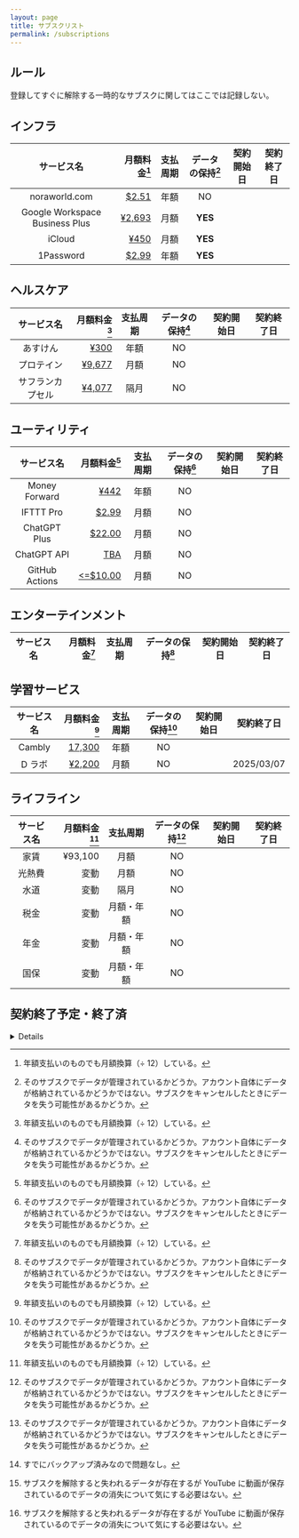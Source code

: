 ```yaml
---
layout: page
title: サブスクリスト
permalink: /subscriptions
---
```


## ルール
登録してすぐに解除する一時的なサブスクに関してはここでは記録しない。



## インフラ

| サービス名 | 月額料金[^monthly] | 支払周期 | データの保持[^data] | 契約開始日 | 契約終了日 |
| :---: | ---: | :---: | :---: | :---: | :---: |
| noraworld.com | [$2.51](https://dcc.godaddy.com/control/noraworld.com/settings) | 年額 | NO |  |  |
| Google Workspace Business Plus | [¥2,693](https://workspace.google.co.jp/pricing?hl=ja) | 月額 | **YES** |  |  |
| iCloud | [¥450](https://support.apple.com/ja-jp/HT201238) | 月額 | **YES** |  |  |
| 1Password | [$2.99](https://1password.com/sign-up/) | 年額 | **YES** |  |  |



## ヘルスケア

| サービス名 | 月額料金[^monthly] | 支払周期 | データの保持[^data] | 契約開始日 | 契約終了日 |
| :---: | ---: | :---: | :---: | :---: | :---: |
| あすけん | [¥300](https://www.asken.jp/info/3857) | 年額 | NO |  |  |
| プロテイン | [¥9,677](https://frombanana.com/shop/products/hfp002) | 月額 | NO |  |  |
| サフランカプセル | [¥4,077](https://jp.iherb.com/pr/life-extension-optimized-saffron-88-25-mg-60-vegetarian-capsules/23953) | 隔月 | NO |  |  |



## ユーティリティ

| サービス名 | 月額料金[^monthly] | 支払周期 | データの保持[^data] | 契約開始日 | 契約終了日 |
| :---: | ---: | :---: | :---: | :---: | :---: |
| Money Forward | [¥442](https://support.me.moneyforward.com/hc/ja/articles/4409828451993-%E3%83%97%E3%83%AC%E3%83%9F%E3%82%A2%E3%83%A0%E3%82%B5%E3%83%BC%E3%83%93%E3%82%B9%E3%81%AE%E6%96%99%E9%87%91%E3%81%AB%E3%81%A4%E3%81%84%E3%81%A6%E6%95%99%E3%81%88%E3%81%A6%E3%81%8F%E3%81%A0%E3%81%95%E3%81%84) | 年額 | NO |  |  |
| IFTTT Pro | [$2.99](https://ifttt.com/plans) | 月額 | NO |  |  |
| ChatGPT Plus | [$22.00](https://openai.com/chatgpt/pricing/) | 月額 | NO |  |  |
| ChatGPT API | [TBA](https://openai.com/api/pricing/) | 月額 | NO |  |  |
| GitHub Actions | [<=$10.00](https://docs.github.com/en/billing/managing-billing-for-your-products/managing-billing-for-github-actions/about-billing-for-github-actions) | 月額 | NO |  |  |



## エンターテインメント

| サービス名 | 月額料金[^monthly] | 支払周期 | データの保持[^data] | 契約開始日 | 契約終了日 |
| :---: | ---: | :---: | :---: | :---: | :---: |



## 学習サービス

| サービス名 | 月額料金[^monthly] | 支払周期 | データの保持[^data] | 契約開始日 | 契約終了日 |
| :---: | ---: | :---: | :---: | :---: | :---: |
| Cambly | [17,300](https://www.cambly.com/en/subscribe) | 年額 | NO |  |  |
| D ラボ | [¥2,200](https://info.daigovideolab.jp/price) | 月額 | NO |  | 2025/03/07 |



## ライフライン

| サービス名 | 月額料金[^monthly] | 支払周期 | データの保持[^data] | 契約開始日 | 契約終了日 |
| :---: | ---: | :---: | :---: | :---: | :---: |
| 家賃 | ¥93,100 | 月額 | NO |  |  |
| 光熱費 | 変動 | 月額 | NO |  |  |
| 水道 | 変動 | 隔月 | NO |  |  |
| 税金 | 変動 | 月額・年額 | NO |  |  |
| 年金 | 変動 | 月額・年額 | NO |  |  |
| 国保 | 変動 | 月額・年額 | NO |  |  |



## 契約終了予定・終了済

<details>

| サービス名 | 料金 | 支払周期 | データの保持[^data] | 契約開始日 | 契約終了日 |
| :---: | ---: | :---: | :---: | :---: | :---: |
| Amazon Web Services | [変動](https://us-east-1.console.aws.amazon.com/billing/home?region=us-east-1#/) | 月額 | YES[^backed_up] | 2020/01/01 | 2025/03/31 |
| Nintendo Switch Online | [¥200](https://www.nintendo.co.jp/hardware/switch/onlineservice/pricing/index.html) | 年額 | YES[^do_not_care] |  | 2025/12/30 |
| NordVPN | TBA | 隔年 | NO |  | 2025/06/07 |
| Uber One | ¥498 | 月額 | NO |  | 2025/03/12 |
| YouTube Premium | ¥1,280 | 月額 | NO |  | 2025/03/09 |
| Zenhub | [$12.50](https://www.zenhub.com/pricing) | 月額 | 部分的 |  | 2024/04/07 |
| Amazon Prime | [¥600](https://www.amazon.co.jp/gp/primecentral) | 月額 | NO |  | 2024/03/31 |
| Kindle Unlimited | [¥980](https://www.amazon.co.jp/yourmembershipsandsubscriptions) | 月額 | NO |  | 2024/04/25 |
| Netflix | [¥790](https://help.netflix.com/en/node/24926) | 月額 | NO |  | 2023/09/28 |
| d アニメストア | ¥550 | 月額 | NO |  | 2023/07/29 |
| Language Reactor | ¥853 | 月額 | NO |  | 2023/07/11 |
| PolyGit | ¥1,300 | 年額 | NO |  | 2023/06/13 |
| HiNative | ¥1,200 | 月額 | NO |  | 2022/09/03 |
| NordVPN | ¥1,510 | 月額 | NO |  | 2022/08/27 |
| YouTube Premium | ¥1,180 | 月額 | NO |  | 2022/08/09 |
| D ラボ | ¥1,320 | 月額 | NO |  | 2022/08/01 |
| ELSA Speak | ¥3,600 | 年額 | NO |  | 2022/06/18 |
| PlayStation Plus | ¥5,143 | 年額 | YES[^do_not_care] |  | 2022/03/27 |
</details>



[^data]: そのサブスクでデータが管理されているかどうか。アカウント自体にデータが格納されているかどうかではない。サブスクをキャンセルしたときにデータを失う可能性があるかどうか。

[^do_not_care]: サブスクを解除すると失われるデータが存在するが YouTube に動画が保存されているのでデータの消失について気にする必要はない。

[^backed_up]: すでにバックアップ済みなので問題なし。

[^monthly]: 年額支払いのものでも月額換算（÷ 12）している。

